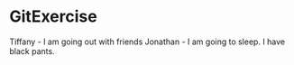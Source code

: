 # GitExercise

Tiffany - I am going out with friends
Jonathan - I am going to sleep. I have black pants.
